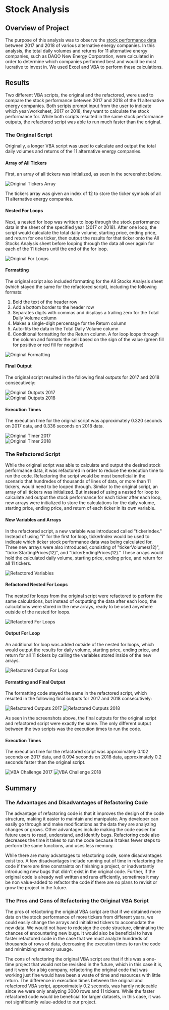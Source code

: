 # Stock Analysis

## Overview of Project

The purpose of this analysis was to observe the [stock performance data](https://github.com/fobordo/stock-analysis/blob/main/VBA_Challenge.xlsm) between 2017 and 2018 of various alternative energy companies. In this analysis, the total daily volumes and returns for 11 alternative energy companies, such as DAQO New Energy Corporation, were calculated in order to determine which companies performed best and would be most lucrative to invest in. We used Excel and VBA to perform these calculations.

## Results
Two different VBA scripts, the original and the refactored, were used to compare the stock performance betewen 2017 and 2018 of the 11 alternative energy companies. Both scripts prompt input from the user to indicate which year/worksheet, 2017 or 2018, they want to calculate the stock performance for. While both scripts resulted in the same stock performance outputs, the refactored script was able to run much faster than the original.

### The Original Script
Originally, a longer VBA script was used to calculate and output the total daily volumes and returns of the 11 alternative energy companies. 

#### Array of All Tickers
First, an array of all tickers was initialized, as seen in the screenshot below. 

![Original Tickers Array](/Resources/Original_Tickers_Array.png)

The tickers array was given an index of 12 to store the ticker symbols of all 11 alternative energy companies. 

#### Nested For Loops

Next, a nested for loop was written to loop through the stock performance data in the sheet of the specified year (2017 or 2018). After one loop, the script would calculate the total daily volume, starting price, ending price, and return for one ticker, then output the results for that ticker onto the All Stocks Analysis sheet before looping through the data all over again for each of the 11 tickers until the end of the for loop.

![Original For Loops](/Resources/Original_For_Loops.png)

#### Formatting
The original script also included formatting for the All Stocks Analysis sheet (which stayed the same for the refactored script), including the following formats:
1. Bold the text of the header row
2. Add a bottom border to the header row
3. Separates digits with commas and displays a trailing zero for the Total Daily Volume column
4. Makes a single-digit percentage for the Return column
5. Auto-fits the data in the Total Daily Volume column
6. Conditional formatting for the Return column. A for loop loops through the column and formats the cell based on the sign of the value (green fill for positive or red fill for negative)

![Original Formatting](/Resources/Original_Formatting.png)

#### Final Output

The original script resulted in the following final outputs for 2017 and 2018 consecutively:

![Original Outputs 2017](/Resources/Original_Outputs_2017.png)           
![Original Outputs 2018](/Resources/Original_Outputs_2018.png)

#### Execution Times

The execution time for the original script was approximately 0.320 seconds on 2017 data, and 0.336 seconds on 2018 data.

![Original Timer 2017](/Resources/Original_Timer_2017.png)           
![Original Timer 2018](/Resources/Original_Timer_2018.png)  

### The Refactored Script

While the original script was able to calculate and output the desired stock performance data, it was refactored in order to reduce the execution time to run the code. Refactoring the script would be most beneficial in the scenario that hundredes of thousands of lines of data, or more than 11 tickers, would need to be looped through. Similar to the original script, an array of all tickers was initialized. But instead of using a nested for loop to calculate and output the stock performance for each ticker after each loop, new arrays were initialized to store the calculations for the daily volume, starting price, ending price, and return of each ticker in its own variable.

#### New Variables and Arrays
In the refactored script, a new variable was introduced called "tickerIndex." Instead of using "i" for the first for loop, tickerIndex would be used to indicate which ticker stock performance data was being calculated for. Three new arrays were also introduced, consisting of "tickerVolumes(12)", "tickerStartingPrices(12)", and "tickerEndingPrices(12)." These arrays would hold the calculated daily volume, starting price, ending price, and return for all 11 tickers.

![Refactored Variables](/Resources/Refactored_Variables.png)

#### Refactored Nested For Loops
The nested for loops from the original script were refactored to perform the same calculations, but instead of outputting the data after each loop, the calculations were stored in the new arrays, ready to be used anywhere outside of the nested for loops.

![Refactored For Loops](/Resources/Refactored_For_Loops.png)

#### Output For Loop
An additional for loop was added outside of the nested for loops, which would output the results for daily volume, starting price, ending price, and return for all 11 tickers by calling the variables stored inside of the new arrays.

![Refactored Output For Loop](/Resources/Refactored_Output_For_Loop.png)

#### Formatting and Final Output
The formatting code stayed the same in the refactored script, which resulted in the following final outputs for 2017 and 2018 consecutively:

![Refactored Outputs 2017](/Resources/Refactored_Outputs_2017.png)
![Refactored Outputs 2018](/Resources/Refactored_Outputs_2018.png)

As seen in the screenshots above, the final outputs for the original script and refactored script were exactly the same. The only different output between the two scripts was the execution times to run the code.

#### Execution Times

The execution time for the refactored script was approximately 0.102 seconds on 2017 data, and 0.094 seconds on 2018 data, approximately 0.2 seconds faster than the original script.

![VBA Challenge 2017](/Resources/VBA_Challenge_2017.png)
![VBA Challenge 2018](/Resources/VBA_Challenge_2018.png) 

## Summary
### The Advantages and Disadvantages of Refactoring Code
The advantage of refactoring code is that it improves the design of the code structure, making it easier to maintain and manipulate. Any developer can easily go through and make modifications as the data they are analyzing changes or grows. Other advantages include making the code easier for future users to read, understand, and identify bugs. Refactoring code also decreases the time it takes to run the code because it takes fewer steps to perform the same functions, and uses less memory.

While there are many advantages to refactoring code, some disadvantages exist too. A few disadvantages include running out of time in refactoring the code if there are time constraints on finishing a project, or inadvertantly introducing new bugs that didn't exist in the original code. Further, if the original code is already well written and runs efficiently, sometimes it may be non value-added to refactor the code if there are no plans to revisit or grow the project in the future.

### The Pros and Cons of Refactoring the Original VBA Script
The pros of refactoring the original VBA script are that if we obtained more data on the stock performance of more tickers from different years, we could easily change the arrays and initialized tickers to accomodate the new data. We would not have to redesign the code structure, eliminating the chances of encountering new bugs. It would also be beneficial to have faster refactored code in the case that we must analyze hundreds of thousands of rows of data, decreasing the execution times to run the code and minimizing memory usuage.

The cons of refactoring the original VBA script are that if this was a one-time project that would not be revisited in the future, which in this case it is, and it were for a big company, refactoring the original code that was working just fine would have been a waste of time and resources with little return. The difference in execution times between the original and refactored VBA script, approximately 0.2 seconds, was hardly noticeable since we were only analyzing 3000 rows and 11 tickers. While the faster refactored code would be beneficial for larger datasets, in this case, it was not significantly value-added to our project.
